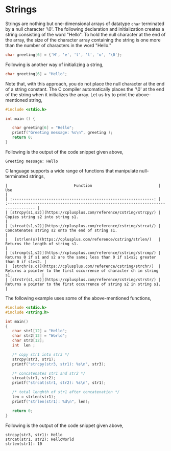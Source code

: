 # Strings

Strings are nothing but one-dimensional arrays of datatype `char` terminated by a null character '\0'. The following declaration and initialization creates a string consisting of the word "Hello". To hold the null character at the end of the array, the size of the character array containing the string is one more than the number of characters in the word "Hello."
```c++
char greeting[6] = {'H', 'e', 'l', 'l', 'o', '\0'};
```
Following is another way of initializing a string,
```c++
char greeting[6] = "Hello";
```
Note that, with this approach, you do not place the null character at the end of a string constant. The C compiler automatically places the '\0' at the end of the string when it initializes the array. Let us try to print the above-mentioned string,
```c++
#include <stdio.h>

int main () {

   char greeting[6] = "Hello";
   printf("Greeting message: %s\n", greeting );
   return 0;
}
```
Following is the output of the code snippet given above,
```none
Greeting message: Hello
```
C language supports a wide range of functions that manipulate null-terminated strings,
```{table}
|                             Function                             | Use                                                                                 |
| :--------------------------------------------------------------: | :---------------------------------------------------------------------------------- |
| [strcpy(s1,s2)](https://cplusplus.com/reference/cstring/strcpy/) | Copies string s2 into string s1.                                                    |
| [strcat(s1,s2)](https://cplusplus.com/reference/cstring/strcat/) | Concatenates string s2 onto the end of string s1.                                   |
|   [strlen(s)](https://cplusplus.com/reference/cstring/strlen/)   | Returns the length of string s1.                                                    |
| [strcmp(s1,s2)](https://cplusplus.com/reference/cstring/strcmp/) | Returns 0 if s1 and s2 are the same; less than 0 if s1<s2; greater than 0 if s1>s2. |
|  [strchr(s,c)](https://cplusplus.com/reference/cstring/strchr/)  | Returns a pointer to the first occurrence of character ch in string s1.             |
| [strstr(s1,s2)](https://cplusplus.com/reference/cstring/strstr/) | Returns a pointer to the first occurrence of string s2 in string s1.                |
```
The following example uses some of the above-mentioned functions,
```c++
#include <stdio.h>
#include <string.h>

int main()
{
   char str1[12] = "Hello";
   char str2[12] = "World";
   char str3[12];
   int  len ;

   /* copy str1 into str3 */
   strcpy(str3, str1);
   printf("strcpy(str3, str1): %s\n", str3);

   /* concatenates str1 and str2 */
   strcat(str1, str2);
   printf("strcat(str1, str2): %s\n", str1);

   /* total lenghth of str1 after concatenation */
   len = strlen(str1);
   printf("strlen(str1): %d\n", len);

   return 0;
}
```
Following is the output of the code snippet given above,
```none
strcpy(str3, str1): Hello
strcat(str1, str2): HelloWorld
strlen(str1): 10
```